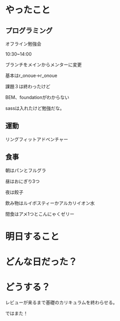 
# やったこと

## プログラミング

オフライン勉強会

10:30~14:00

ブランチをメインからメンターに変更

基本はr_onoue→r_onoue

課題３は終わったけど

BEM、foundationがわからない

sassは入れたけど勉強だな。

## 運動

リングフィットアドベンチャー

## 食事

朝はパンとフルグラ

昼はおにぎり3つ

夜は餃子

飲み物はルイボスティーかアルカリイオン水

間食はアメ1つとこんにゃくゼリー

# 明日すること



# どんな日だった？



# どうする？

レビューが来るまで基礎のカリキュラムを終わらせる。

ではまた！
